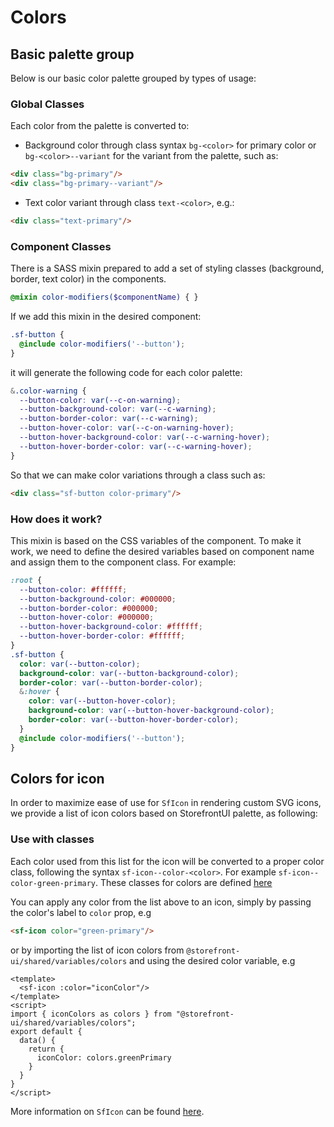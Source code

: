 # Colors

## Basic palette group

Below is our basic color palette grouped by types of usage:

<sf-docs-colors/>

### Global Classes

Each color from the palette is converted to:

* Background color through class syntax `bg-<color>` for primary color or `bg-<color>--variant` for the variant from the palette, such as:
 
```html
<div class="bg-primary"/>
<div class="bg-primary--variant"/>
```

* Text color variant through class `text-<color>`, e.g.:
 
 ```html
<div class="text-primary"/>
 ```

### Component Classes

There is a SASS mixin prepared to add a set of styling classes (background, border, text color) in the components.

```scss
@mixin color-modifiers($componentName) { }
```

If we add this mixin in the desired component:

```scss
.sf-button {
  @include color-modifiers('--button');
}
```

it will generate the following code for each color palette:

```scss
&.color-warning {
  --button-color: var(--c-on-warning);
  --button-background-color: var(--c-warning);
  --button-border-color: var(--c-warning);
  --button-hover-color: var(--c-on-warning-hover);
  --button-hover-background-color: var(--c-warning-hover);
  --button-hover-border-color: var(--c-warning-hover);
}
```

So that we can make color variations through a class such as:
 
```html
<div class="sf-button color-primary"/>
```

### How does it work?

This mixin is based on the CSS variables of the component. To make it work, we need to define the desired variables based on component name and assign them to the component class. For example:

```scss
:root {
  --button-color: #ffffff;
  --button-background-color: #000000;
  --button-border-color: #000000;
  --button-hover-color: #000000;
  --button-hover-background-color: #ffffff;
  --button-hover-border-color: #ffffff;
}
.sf-button {
  color: var(--button-color);
  background-color: var(--button-background-color);
  border-color: var(--button-border-color);
  &:hover {
    color: var(--button-hover-color);
    background-color: var(--button-hover-background-color);
    border-color: var(--button-hover-border-color);
  }
  @include color-modifiers('--button');
}
```

## Colors for icon

In order to maximize ease of use for `SfIcon` in rendering custom SVG icons, we provide a list of icon colors based on StorefrontUI palette, as following:

<sf-docs-colors mapType="icons"/>

### Use with classes

Each color used from this list for the icon will be converted to a proper color class, following the syntax `sf-icon--color-<color>`. For example `sf-icon--color-green-primary`. These classes for colors are defined [here](https://github.com/DivanteLtd/storefront-ui/blob/develop/packages/shared/styles/components/SfIcon.scss)

You can apply any color from the list above to an icon, simply by passing the color's label to `color` prop, e.g
```html
<sf-icon color="green-primary"/>
```
or by importing the list of icon colors from `@storefront-ui/shared/variables/colors` and using the desired color variable, e.g
```vue
<template>
  <sf-icon :color="iconColor"/>
</template>
<script>
import { iconColors as colors } from "@storefront-ui/shared/variables/colors";
export default {
  data() {
    return {
      iconColor: colors.greenPrimary
    }
  }
}
</script>
```
More information on `SfIcon` can be found [here](/components/Icon.md).

